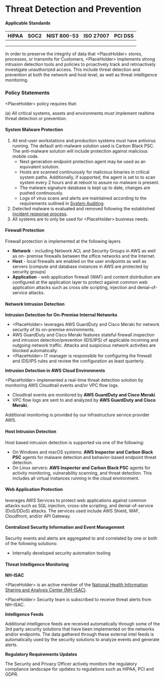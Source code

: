 # Threat Detection and Prevention

#### Applicable Standards

| HIPAA | SOC2 | NIST 800-53 | ISO 27007 | PCI DSS |
| ----- | ---- | ----------- | --------- | ------- |
|       |      |             |           |         |
|       |      |             |           |         |
|       |      |             |           |         |

In order to preserve the integrity of data that \<PlaceHolder> stores, processes, or transmits for Customers, \<PlaceHolder> implements strong intrusion detection tools and policies to proactively track and retroactively investigate unauthorized access. This include threat detection and prevention at both the network and host level, as well as threat intelligence monitoring.

### Policy Statements

\<PlaceHolder> policy requires that:

(a) All critical systems, assets and environments must implement realtime threat detection or prevention.





#### System Malware Protection

1. All end-user workstations and production systems must have antivirus running. The default anti-malware solution used is Carbon Black PSC. The anti-malware solution will include protection against malicious mobile code.
   * Next generation endpoint protection agent may be used as an equivalent solution.
   * Hosts are scanned continuously for malicious binaries in critical system paths. Additionally, if supported, the agent is set to to scan system every 2 hours and at reboot to assure no malware is present.
   * The malware signature database is kept up to date, changes are pushed continuously.
   * Logs of virus scans and alerts are maintained according to the requirements outlined in [System Auditing](https://apps.us.jupiterone.io/policies/system-audit/).
2. Detected malware is evaluated and removed following the established [incident response process](https://apps.us.jupiterone.io/policies/ir/).
3. All systems are to only be used for \<PlaceHolder> business needs.



#### Firewall Protection

Firewall protection is implemented at the following layers

* **Network** - including Network ACL and Security Groups in AWS as well as on- premise firewalls between the office networks and the Internet.
* **Host** - local firewalls are enabled on the user endpoints as well as servers (compute and database instances in AWS are protected by security groups)
* **Application** - web application firewall (WAF) and content distribution are configured at the application layer to protect against common web application attacks such as cross site scripting, injection and denial-of-service attacks.



#### Network Intrusion Detection

**Intrusion Detection for On-Premise Internal Networks**

* \<PlaceHolder> leverages AWS GuardDuty and Cisco Meraki for network security of its on-premise environments.
* AWS GuardDuty and Cisco Meraki features stateful firewall inspection and intrusion detection/prevention (IDS/IPS) of applicable incoming and outgoing network traffic. Attacks and suspicious network activities are blocked automatically.
* \<PlaceHolder> IT manager is responsible for configuring the firewall and IDS/IPS rules and review the configuration as least quarterly.

**Intrusion Detection in AWS Cloud Environments**

\<PlaceHolder> implemented a real-time threat detection solution by monitoring AWS Cloudtrail events and/or VPC flow logs.

* Cloudtrail events are monitored by **AWS GuardDuty and Cisco Meraki**
* VPC flow logs are sent to and analyzed by **AWS GuardDuty and Cisco Meraki**.

Additional monitoring is provided by our infrastructure service provider AWS.





#### Host Intrusion Detection

Host based intrusion detection is supported via one of the following:

* On Windows and macOS systems: **AWS Inspector and Carbon Black PSC** agents for malware detection and behavior-based endpoint threat detection.
* On Linux servers: **AWS Inspector and Carbon Black PSC** agents for activity monitoring, vulnerability scanning, and threat detection. This includes all virtual instances running in the cloud environment.



#### Web Application Protection

leverages AWS Services to protect web applications against common attacks such as SQL injection, cross-site scripting, and denial-of-service (DoS/DDoS) attacks. The services used include AWS Shield, WAF, Cloudfront, and/or API Gateway.





#### Centralized Security Information and Event Management

Security events and alerts are aggregated to and correlated by one or both of the following solutions:

* Internally developed security automation tooling



#### Threat Intelligence Monitoring

**NH-ISAC**

\<PlaceHolder> is an active member of the [National Health Information Sharing and Analysis Center (NH-ISAC)](https://nhisac.org).

\<PlaceHolder> Security team is subscribed to receive threat alerts from NH-ISAC.

**Intelligence Feeds**

Additional intelligence feeds are received automatically through some of the 3rd party security solutions that have been implemented on the networks and/or endpoints. The data gathered through these external intel feeds is automatically used by the security solutions to analyze events and generate alerts.

**Regulatory Requirements Updates**

The Security and Privacy Officer actively monitors the regulatory compliance landscape for updates to regulations such as HIPAA, PCI and GDPR.































